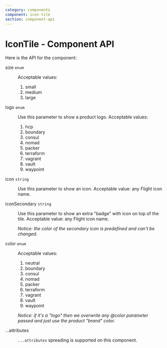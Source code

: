 ```yaml
---
category: components
component: icon-tile
section: component-api
---
```


# IconTile - Component API

Here is the API for the component:

<dl class="dummy-component-props" aria-labelledby="component-api-icontile"><dt>size <code>enum</code></dt><dd><p>Acceptable values:</p><ol><li>small</li><li class="default">medium</li><li>large</li></ol></dd><dt>logo <code>enum</code></dt><dd><p>Use this parameter to show a product logo. Acceptable values:</p><ol><li>hcp</li><li>boundary</li><li>consul</li><li>nomad</li><li>packer</li><li>terraform</li><li>vagrant</li><li>vault</li><li>waypoint</li></ol></dd><dt>icon <code>string</code></dt><dd><p>Use this parameter to show an icon. Acceptable value: any Flight icon name.</p></dd><dt>iconSecondary <code>string</code></dt><dd><p>Use this parameter to show an extra "badge" with icon on top of the tile. Acceptable value: any Flight icon name.</p><p><em>Notice: the color of the secondary icon is predefined and can't be changed.</em></p></dd><dt>color <code>enum</code></dt><dd><p>Acceptable values:</p><ol><li class="default">neutral</li><li>boundary</li><li>consul</li><li>nomad</li><li>packer</li><li>terraform</li><li>vagrant</li><li>vault</li><li>waypoint</li></ol><p><em>Notice: if it's a "logo" then we overwrite any @color parameter passed and just use the product "brand" color.</em></p></dd><dt>...attributes</dt><dd><p><code class="dummy-code">...attributes</code> spreading is supported on this component.</p></dd></dl>